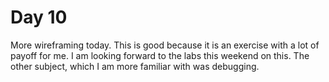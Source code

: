 # Day 10

More wireframing today. This is good because it is an exercise with a lot of payoff for me. I am looking forward to the labs this weekend on this. The other subject, which I am more familiar with was debugging. 